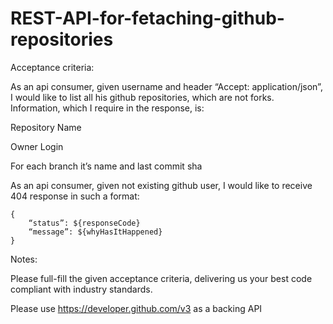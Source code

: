 # REST-API-for-fetaching-github-repositories

Acceptance criteria:

As an api consumer, given username and header “Accept: application/json”, I would like to list all his github repositories, which are not forks. Information, which I require in the response, is:

Repository Name

Owner Login

For each branch it’s name and last commit sha

As an api consumer, given not existing github user, I would like to receive 404 response in such a format:

    {
        “status”: ${responseCode}
        “message”: ${whyHasItHappened}
    }



Notes:

Please full-fill the given acceptance criteria, delivering us your best code compliant with industry standards.

Please use https://developer.github.com/v3 as a backing API